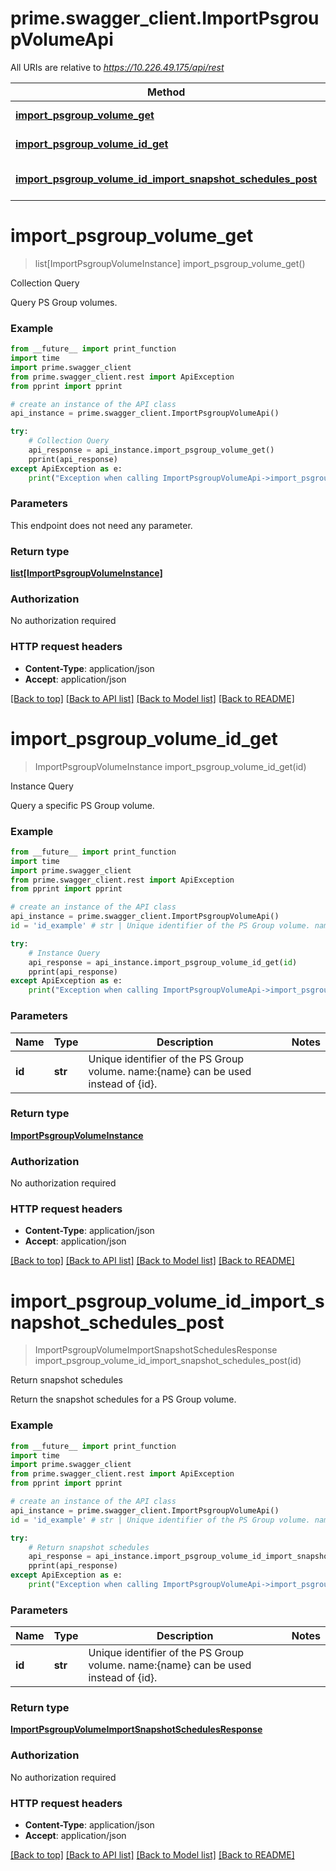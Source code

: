 # prime.swagger_client.ImportPsgroupVolumeApi

All URIs are relative to *https://10.226.49.175/api/rest*

Method | HTTP request | Description
------------- | ------------- | -------------
[**import_psgroup_volume_get**](ImportPsgroupVolumeApi.md#import_psgroup_volume_get) | **GET** /import_psgroup_volume | Collection Query
[**import_psgroup_volume_id_get**](ImportPsgroupVolumeApi.md#import_psgroup_volume_id_get) | **GET** /import_psgroup_volume/{id} | Instance Query
[**import_psgroup_volume_id_import_snapshot_schedules_post**](ImportPsgroupVolumeApi.md#import_psgroup_volume_id_import_snapshot_schedules_post) | **POST** /import_psgroup_volume/{id}/import_snapshot_schedules | Return snapshot schedules


# **import_psgroup_volume_get**
> list[ImportPsgroupVolumeInstance] import_psgroup_volume_get()

Collection Query

Query PS Group volumes.

### Example
```python
from __future__ import print_function
import time
import prime.swagger_client
from prime.swagger_client.rest import ApiException
from pprint import pprint

# create an instance of the API class
api_instance = prime.swagger_client.ImportPsgroupVolumeApi()

try:
    # Collection Query
    api_response = api_instance.import_psgroup_volume_get()
    pprint(api_response)
except ApiException as e:
    print("Exception when calling ImportPsgroupVolumeApi->import_psgroup_volume_get: %s\n" % e)
```

### Parameters
This endpoint does not need any parameter.

### Return type

[**list[ImportPsgroupVolumeInstance]**](ImportPsgroupVolumeInstance.md)

### Authorization

No authorization required

### HTTP request headers

 - **Content-Type**: application/json
 - **Accept**: application/json

[[Back to top]](#) [[Back to API list]](../README.md#documentation-for-api-endpoints) [[Back to Model list]](../README.md#documentation-for-models) [[Back to README]](../README.md)

# **import_psgroup_volume_id_get**
> ImportPsgroupVolumeInstance import_psgroup_volume_id_get(id)

Instance Query

Query a specific PS Group volume.

### Example
```python
from __future__ import print_function
import time
import prime.swagger_client
from prime.swagger_client.rest import ApiException
from pprint import pprint

# create an instance of the API class
api_instance = prime.swagger_client.ImportPsgroupVolumeApi()
id = 'id_example' # str | Unique identifier of the PS Group volume. name:{name} can be used instead of {id}.

try:
    # Instance Query
    api_response = api_instance.import_psgroup_volume_id_get(id)
    pprint(api_response)
except ApiException as e:
    print("Exception when calling ImportPsgroupVolumeApi->import_psgroup_volume_id_get: %s\n" % e)
```

### Parameters

Name | Type | Description  | Notes
------------- | ------------- | ------------- | -------------
 **id** | **str**| Unique identifier of the PS Group volume. name:{name} can be used instead of {id}. | 

### Return type

[**ImportPsgroupVolumeInstance**](ImportPsgroupVolumeInstance.md)

### Authorization

No authorization required

### HTTP request headers

 - **Content-Type**: application/json
 - **Accept**: application/json

[[Back to top]](#) [[Back to API list]](../README.md#documentation-for-api-endpoints) [[Back to Model list]](../README.md#documentation-for-models) [[Back to README]](../README.md)

# **import_psgroup_volume_id_import_snapshot_schedules_post**
> ImportPsgroupVolumeImportSnapshotSchedulesResponse import_psgroup_volume_id_import_snapshot_schedules_post(id)

Return snapshot schedules

Return the snapshot schedules for a PS Group volume.

### Example
```python
from __future__ import print_function
import time
import prime.swagger_client
from prime.swagger_client.rest import ApiException
from pprint import pprint

# create an instance of the API class
api_instance = prime.swagger_client.ImportPsgroupVolumeApi()
id = 'id_example' # str | Unique identifier of the PS Group volume. name:{name} can be used instead of {id}.

try:
    # Return snapshot schedules
    api_response = api_instance.import_psgroup_volume_id_import_snapshot_schedules_post(id)
    pprint(api_response)
except ApiException as e:
    print("Exception when calling ImportPsgroupVolumeApi->import_psgroup_volume_id_import_snapshot_schedules_post: %s\n" % e)
```

### Parameters

Name | Type | Description  | Notes
------------- | ------------- | ------------- | -------------
 **id** | **str**| Unique identifier of the PS Group volume. name:{name} can be used instead of {id}. | 

### Return type

[**ImportPsgroupVolumeImportSnapshotSchedulesResponse**](ImportPsgroupVolumeImportSnapshotSchedulesResponse.md)

### Authorization

No authorization required

### HTTP request headers

 - **Content-Type**: application/json
 - **Accept**: application/json

[[Back to top]](#) [[Back to API list]](../README.md#documentation-for-api-endpoints) [[Back to Model list]](../README.md#documentation-for-models) [[Back to README]](../README.md)

